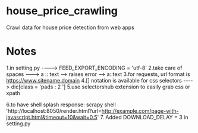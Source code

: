 # house_price_crawling
Crawl data for house price detection from web apps
# Notes
1.in setting.py ----> FEED_EXPORT_ENCODING = 'utf-8'
2.take care of spaces ---> a :: text --> raises error --> a::text
3.for requests, url format is https://www.sitename.domain
4.[] notation is available for css selectors ----> dic[class = 'pads : 2 ']
5.use selectorshub extension to easily grab css or xpath

6.to have shell splash response:
scrapy shell 'http://localhost:8050/render.html?url=http://example.com/page-with-javascript.html&timeout=10&wait=0.5'
7. Added DOWNLOAD_DELAY = 3 in setting.py